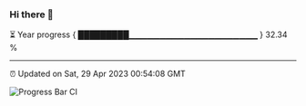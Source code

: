### Hi there 👋

⏳ Year progress { █████████▁▁▁▁▁▁▁▁▁▁▁▁▁▁▁▁▁▁▁▁▁ } 32.34 %

---

⏰ Updated on Sat, 29 Apr 2023 00:54:08 GMT

![Progress Bar CI](https://github.com/liununu/liununu/workflows/Progress%20Bar%20CI/badge.svg)
